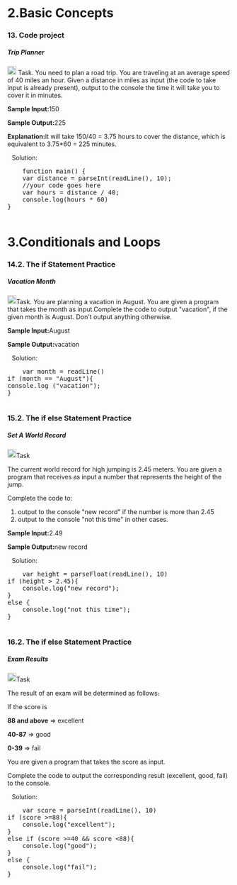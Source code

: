 <div align=left>
  <h1>2.Basic Concepts</h1>
  </div>
 <div align=left>
  <h3>13. Code project</h3>
  <h5>Trip Planner</h5>
  <p>
    <img src="https://cdn-icons-png.flaticon.com/512/3524/3524335.png" width=20 heigh=20>
    Task. You need to plan a road trip. You are traveling at an average speed of 40 miles an hour.
Given a distance in miles as input (the code to take input is already present), output to the console the time it will take you to cover it in minutes.
  <p><b>Sample Input:</b>150</p>
<p><b>Sample Output:</b>225</p>
<p><b>Explanation:</b>It will take 150/40 = 3.75 hours to cover the distance, which is equivalent to 3.75*60 = 225 minutes.</p>
  </p>
 <p>
   <img src="https://cdn-icons-png.flaticon.com/128/556/556690.png" width=10 heigh=10>Solution:</p> 
  <div class="highlight highlight-source-sql notranslate position-relative overflow-auto" dir=auto>
    <pre>
    function main() {
    var distance = parseInt(readLine(), 10);
    //your code goes here
    var hours = distance / 40;
    console.log(hours * 60)
}
    </pre>
  </div>
  <h1>3.Conditionals and Loops</h1>
  </div>
 <div align=left>
  <h3>14.2. The if Statement Practice</h3>
  <h5>Vacation Month</h5>
  <p><img src="https://cdn-icons-png.flaticon.com/512/3524/3524335.png" width=20 heigh=20>Task. You are planning a vacation in August. You are given a program that takes the month as input.Complete the code to output "vacation", if the given month is August. Don't output anything otherwise.</p>
  <p><b>Sample Input:</b>August</p>
  <p><b>Sample Output:</b>vacation</p>
  </p>
  <p>
   <img src="https://cdn-icons-png.flaticon.com/128/556/556690.png" width=10 heigh=10>Solution:</p> 
  <div class="highlight highlight-source-sql notranslate position-relative overflow-auto" dir=auto>
    <pre>
    var month = readLine()
if (month == "August"){
console.log ("vacation");
}
    </pre>
  </div>
  <h3>15.2. The if else Statement Practice</h3>
  <h5>Set A World Record</h5>
  <p><img src="https://cdn-icons-png.flaticon.com/512/3524/3524335.png" width=20 heigh=20>Task</p>
    The current world record for high jumping is 2.45 meters. You are given a program that receives as input a number that represents the height of the jump.
<p>Complete the code to:</p>
<ol>
  <li>output to the console "new record" if the number is more than 2.45</li>
  <li>output to the console "not this time" in other cases.</li>
  </ol>
<p><b>Sample Input:</b>2.49<p>
<p><b>Sample Output:</b>new record<p>
  </p>
  <p>
   <img src="https://cdn-icons-png.flaticon.com/128/556/556690.png" width=10 heigh=10>Solution:</p> 
  <div class="highlight highlight-source-sql notranslate position-relative overflow-auto" dir=auto>
    <pre>
    var height = parseFloat(readLine(), 10)
if (height > 2.45){
    console.log("new record");
}
else {
    console.log("not this time");
}
    </pre>
  </div>
  
  <h3>16.2. The if else Statement Practice</h3>
  <h5>Exam Results</h5>
  <p><img src="https://cdn-icons-png.flaticon.com/512/3524/3524335.png" width=20 heigh=20>Task</p>
<p>Тhe result of an exam will be determined as follows։</p>
<p>If the score is</p>
<p><b>88 and above</b> => excellent</p>
<p><b>40-87</b> => good</p>
<p><b>0-39</b> => fail</p>
<p>You are given a program that takes the score as input.</p>
<p>Complete the code to output the corresponding result (excellent, good, fail) to the console.</p>
<img src="https://cdn-icons-png.flaticon.com/128/556/556690.png" width=10 heigh=10>Solution:</p> 
  <div class="highlight highlight-source-sql notranslate position-relative overflow-auto" dir=auto>
    <pre>
    var score = parseInt(readLine(), 10)
if (score >=88){
    console.log("excellent");
}
else if (score >=40 && score <88){
    console.log("good");
}
else {
    console.log("fail");
}
    </pre>
  </div>
  
  
  
  
    
    
    
    
    
    
    
  
 
